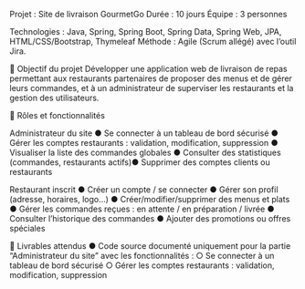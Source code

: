 Projet : Site de livraison GourmetGo Durée : 10 jours Équipe : 3 personnes

Technologies : Java, Spring, Spring Boot, Spring Data, Spring Web, JPA, HTML/CSS/Bootstrap, Thymeleaf Méthode : Agile (Scrum allégé) avec l’outil Jira.

🎯 Objectif du projet Développer une application web de livraison de repas permettant aux restaurants partenaires de proposer des menus et de gérer leurs commandes, et à un administrateur de superviser les restaurants et la gestion des utilisateurs.

👥 Rôles et fonctionnalités

Administrateur du site
● Se connecter à un tableau de bord sécurisé
● Gérer les comptes restaurants : validation, modification, suppression
● Visualiser la liste des commandes globales
● Consulter des statistiques (commandes, restaurants actifs)● Supprimer des comptes clients ou restaurants

Restaurant inscrit
● Créer un compte / se connecter ● Gérer son profil (adresse, horaires, logo…)
● Créer/modifier/supprimer des menus et plats
● Gérer les commandes reçues : en attente / en préparation / livrée
● Consulter l’historique des commandes
● Ajouter des promotions ou offres spéciales

📄 Livrables attendus
● Code source documenté uniquement pour la partie “Administrateur du site” avec les fonctionnalités :
  ○ Se connecter à un tableau de bord sécurisé
  ○ Gérer les comptes restaurants : validation, modification, suppression
